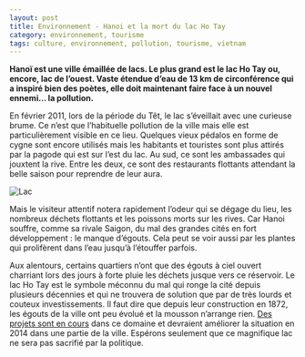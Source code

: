 ```yaml
---
layout: post
title: Environnement - Hanoi et la mort du lac Ho Tay
category: environnement, tourisme
tags: culture, environnement, pollution, tourisme, vietnam
---
```

**Hanoï est une ville émaillée de lacs. Le plus grand est le lac Ho Tay ou, encore, lac de l’ouest. Vaste étendue d’eau de 13 km de circonférence qui a inspiré bien des poètes, elle doit maintenant faire face à un nouvel ennemi… la pollution.**

En février 2011, lors de la période du Têt, le lac s’éveillait avec une curieuse brume. Ce n’est que l’habituelle pollution de la ville mais elle est particulièrement visible en ce lieu. Quelques vieux pédalos en forme de cygne sont encore utilisés mais les habitants et touristes sont plus attirés par la pagode qui est sur l’est du lac. Au sud, ce sont les ambassades qui jouxtent la rive. Entre les deux, ce sont des restaurants flottants attendant la belle saison pour reprendre de leur aura.

![Lac](https://filedn.eu/llqi9IBxlYouGRXYG2xlROb/img/2012/hanoihotay.jpg)

Mais le visiteur attentif notera rapidement l’odeur qui se dégage du lieu, les nombreux déchets flottants et les poissons morts sur les rives. Car Hanoi souffre, comme sa rivale Saigon, du mal des grandes cités en fort développement : le manque d’égouts. Cela peut se voir aussi par les plantes qui prolifèrent dans l’eau jusqu’à l’étouffer parfois.

Aux alentours, certains quartiers n’ont que des égouts à ciel ouvert charriant lors des jours à forte pluie les déchets jusque vers ce réservoir. Le lac Ho Tay est le symbole méconnu du mal qui ronge la cité depuis plusieurs décennies et qui ne trouvera de solution que par de très lourds et couteux investissements. Il faut dire que depuis leur construction en 1872, les égouts de la ville ont peu évolué et la mousson n’arrange rien. <a href="http://lecourrier.vnanet.vn/lecourrier/fr-fr/details/24/urbanisme/44269/amenagement-du-reseau-devacuation-des-eaux-de-hanoi.aspx"> Des projets sont en cours</a> dans ce domaine et devraient améliorer la situation en 2014 dans une partie de la ville. Espérons seulement que ce magnifique lac ne sera pas sacrifié par la politique.
